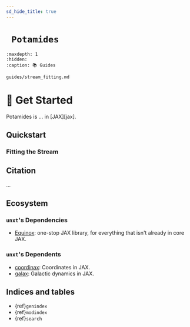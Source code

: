 ```yaml
---
sd_hide_title: true
---
```


<h1> <code> Potamides </code> </h1>

```{toctree}
:maxdepth: 1
:hidden:
:caption: 📚 Guides

guides/stream_fitting.md
```

# 🚀 Get Started
Potamides is ... in [JAX][jax].

## Quickstart

### Fitting the Stream



## Citation
...

## Ecosystem
### `unxt`'s Dependencies

- [Equinox][equinox]: one-stop JAX library, for everything that isn't already in
  core JAX.

### `unxt`'s Dependents
- [coordinax][coordinax]: Coordinates in JAX.
- [galax][galax]: Galactic dynamics in JAX.

 <!-- LINKS -->
[coordinax]: https://github.com/GalacticDynamics/coordinax
[equinox]: https://docs.kidger.site/equinox/
[galax]: https://github.com/GalacticDynamics/galax

## Indices and tables

- {ref}`genindex`
- {ref}`modindex`
- {ref}`search`
